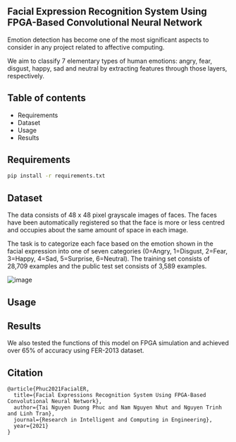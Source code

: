 ## Facial Expression Recognition System Using FPGA-Based Convolutional Neural Network

Emotion detection has become one of the most significant aspects to consider in any project related to affective computing.

We aim to classify 7 elementary types of human emotions: angry, fear, disgust, happy, sad and neutral by extracting features through those layers, respectively. 

## Table of contents
- Requirements
- Dataset
- Usage
- Results

## Requirements
```bash
pip install -r requirements.txt
``````
## Dataset

The data consists of 48 x 48 pixel grayscale images of faces. The faces have been automatically registered so that the face is more or less centred and occupies about the same amount of space in each image.

The task is to categorize each face based on the emotion shown in the facial expression into one of seven categories (0=Angry, 1=Disgust, 2=Fear, 3=Happy, 4=Sad, 5=Surprise, 6=Neutral). The training set consists of 28,709 examples and the public test set consists of 3,589 examples.

![image](./data/visual-fer-2013.jpg)

## Usage


## Results
We also tested the functions of this model on FPGA simulation and achieved over 65% of accuracy using FER-2013 dataset.
## Citation
```
@article{Phuc2021FacialER,
  title={Facial Expressions Recognition System Using FPGA-Based Convolutional Neural Network},
  author={Tai Nguyen Duong Phuc and Nam Nguyen Nhut and Nguyen Trinh and Linh Tran},
  journal={Research in Intelligent and Computing in Engineering},
  year={2021}
}
```
